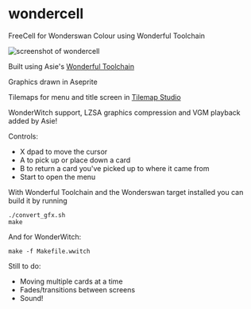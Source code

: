 # wondercell
FreeCell for Wonderswan Colour using Wonderful Toolchain

![screenshot of wondercell](https://github.com/joffb/wondercell/blob/main/screenshots/screenshot.png?raw=true)

Built using Asie's [Wonderful Toolchain](https://github.com/WonderfulToolchain/wonderful-i8086)

Graphics drawn in Aseprite

Tilemaps for menu and title screen in [Tilemap Studio](https://github.com/Rangi42/tilemap-studio)

WonderWitch support, LZSA graphics compression and VGM playback added by Asie!

Controls:
+ X dpad to move the cursor
+ A to pick up or place down a card
+ B to return a card you've picked up to where it came from
+ Start to open the menu

With Wonderful Toolchain and the Wonderswan target installed you can build it by running
```
./convert_gfx.sh
make
```

And for WonderWitch:
```
make -f Makefile.wwitch
```

Still to do:
+ Moving multiple cards at a time
+ Fades/transitions between screens
+ Sound!